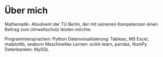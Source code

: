 # Über mich
Mathematik- Absolvent der TU Berlin, der mit seinenen Kompetenzen einen Beitrag zum Umweltschutz leisten möchte.

Programmiersprachen: Python
Datenvisualisierung: Tableau, MS Excel, matplotlib, seaborn
Maschinelles Lernen: scikit-learn, pandas, NumPy
Datenbanken: MySQL
